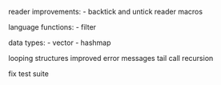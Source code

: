 reader improvements:
    - backtick and untick reader macros

language functions:
    - filter

data types:
    - vector
    - hashmap

looping structures
improved error messages
tail call recursion


fix test suite
